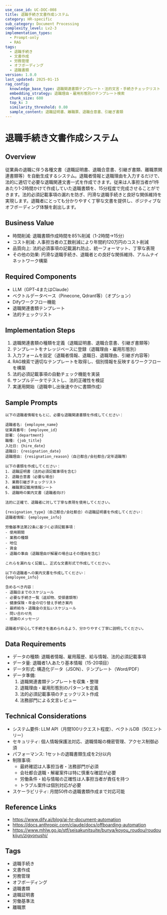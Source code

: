 ```yaml
---
use_case_id: UC-DOC-008
title: 退職手続き文書作成システム
category: HR-specific
sub_category: Document Processing
complexity_level: Lv2-3
implementation_types:
  - Prompt-only
  - RAG
tags:
  - 退職手続き
  - 文書作成
  - 労務管理
  - オフボーディング
  - 退職書類
version: 1.0.0
last_updated: 2025-01-15
rag_config:
  knowledge_base_type: 退職関連書類テンプレート・法的文言・手続きチェックリスト
  embedding_strategy: 退職理由・雇用形態別のテンプレート検索
  chunk_size: 600
  top_k: 3
  similarity_threshold: 0.80
  sample_content: 退職証明書、離職票、退職合意書、引継ぎ書類
---
```


# 退職手続き文書作成システム

## Overview

従業員の退職に伴う各種文書（退職証明書、退職合意書、引継ぎ書類、離職票関連書類等）を自動生成するシステム。退職者情報と退職理由を入力するだけで、法的に適切で必要な退職関連文書一式を作成できます。従来は人事担当者が1件あたり1-2時間かけて作成していた退職書類を、15分程度で完成させることができます。法的必須記載事項の漏れを防ぎ、円滑な退職手続きと良好な関係維持を実現します。退職者にとっても分かりやすく丁寧な文書を提供し、ポジティブなオフボーディング体験を創出します。

## Business Value

- 時間削減: 退職書類作成時間を85%削減（1-2時間→15分）
- コスト削減: 人事担当者の工数削減により年間約120万円のコスト削減
- 品質向上: 法的必須事項の記載漏れ防止、統一フォーマット、丁寧な表現
- その他の効果: 円滑な退職手続き、退職者との良好な関係維持、アルムナイネットワーク構築

## Required Components

- LLM（GPT-4またはClaude）
- ベクトルデータベース（Pinecone, Qdrant等）（オプション）
- Difyワークフロー機能
- 退職関連書類テンプレート
- 法的チェックリスト

## Implementation Steps

1. 退職関連書類の種類を定義（退職証明書、退職合意書、引継ぎ書類等）
2. テンプレートをナレッジベースに登録（退職理由・雇用形態別）
3. 入力フォームを設定（退職者情報、退職日、退職理由、引継ぎ内容等）
4. RAG検索で適切なテンプレートを取得し、個別情報を反映するワークフローを構築
5. 法的必須記載事項の自動チェック機能を実装
6. サンプルデータでテストし、法的正確性を検証
7. 実運用開始（退職申し出後速やかに書類作成）

## Sample Prompts

```
以下の退職者情報をもとに、必要な退職関連書類を作成してください：

退職者名: {employee_name}
従業員番号: {employee_id}
部署: {department}
職種: {job_title}
入社日: {hire_date}
退職日: {resignation_date}
退職理由: {resignation_reason}（自己都合/会社都合/定年退職等）

以下の書類を作成してください：
1. 退職証明書（法的必須記載事項を含む）
2. 退職合意書（必要な場合）
3. 業務引継ぎチェックリスト
4. 離職票記載用情報シート
5. 退職時の案内文書（退職者向け）

法的に正確で、退職者に対して丁寧な表現を使用してください。
```

```
{resignation_type}（自己都合/会社都合）の退職証明書を作成してください：
退職者情報: {employee_info}

労働基準法第22条に基づく必須記載事項：
- 使用期間
- 業務の種類
- 地位
- 賃金
- 退職の事由（退職理由が解雇の場合はその理由を含む）

これらを漏れなく記載し、正式な文書形式で作成してください。
```

```
以下の退職者への案内文書を作成してください：
{employee_info}

含めるべき内容：
- 退職日までのスケジュール
- 必要な手続き一覧（返却物、受領書類等）
- 健康保険・年金の切り替え手続き案内
- 最終給与・退職金の支払いスケジュール
- 問い合わせ先
- 感謝のメッセージ

退職者が安心して手続きを進められるよう、分かりやすく丁寧に説明してください。
```

## Data Requirements

- データの種類: 退職者情報、雇用履歴、給与情報、法的必須記載事項
- データ量: 退職者1人あたり基本情報（15-20項目）
- データ形式: 構造化データ（JSON）、テンプレート（Word/PDF）
- データ準備:
  1. 退職関連書類テンプレートを収集・整理
  2. 退職理由・雇用形態別のパターンを定義
  3. 法的必須記載事項のチェックリスト作成
  4. 法務部門による文言レビュー

## Technical Considerations

- システム要件: LLM API（月間100リクエスト程度）、ベクトルDB（50エントリー）
- セキュリティ: 個人情報保護法対応、退職情報の機密管理、アクセス制御必須
- パフォーマンス: 1セットの退職書類生成を2分以内
- 制限事項:
  - 最終確認は人事担当者・法務部門が必須
  - 会社都合退職・解雇案件は特に慎重な確認が必要
  - 労働条件・給与情報の正確性は人事担当者が責任を持つ
  - トラブル案件は個別対応が必要
- スケーラビリティ: 月間50件の退職書類作成まで対応可能

## Reference Links

- https://www.dify.ai/blog/ai-hr-document-automation
- https://docs.anthropic.com/claude/docs/offboarding-automation
- https://www.mhlw.go.jp/stf/seisakunitsuite/bunya/koyou_roudou/roudoukijun/zigyonushi/

## Tags

- 退職手続き
- 文書作成
- 労務管理
- オフボーディング
- 退職書類
- 退職証明書
- 労働基準法
- 離職票
